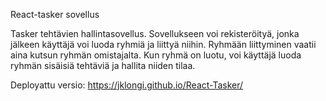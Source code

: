 React-tasker sovellus

Tasker tehtävien hallintasovellus. Sovellukseen voi rekisteröityä, jonka jälkeen käyttäjä voi luoda ryhmiä ja liittyä niihin. Ryhmään liittyminen
vaatii aina kutsun ryhmän omistajalta. Kun ryhmä on luotu, voi käyttäjä luoda ryhmän sisäisiä tehtäviä ja hallita niiden tilaa.

Deployattu versio:
https://jklongi.github.io/React-Tasker/
